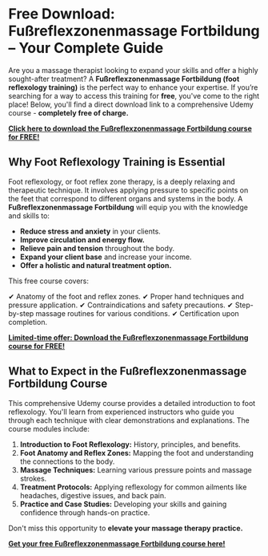 # Free Download: Fußreflexzonenmassage Fortbildung – Your Complete Guide

Are you a massage therapist looking to expand your skills and offer a highly sought-after treatment? A **Fußreflexzonenmassage Fortbildung (foot reflexology training)** is the perfect way to enhance your expertise. If you’re searching for a way to access this training for **free**, you've come to the right place! Below, you'll find a direct download link to a comprehensive Udemy course - **completely free of charge.**

[**Click here to download the Fußreflexzonenmassage Fortbildung course for FREE!**](https://udemywork.com/fussreflexzonenmassage-fortbildung)

## Why Foot Reflexology Training is Essential

Foot reflexology, or foot reflex zone therapy, is a deeply relaxing and therapeutic technique. It involves applying pressure to specific points on the feet that correspond to different organs and systems in the body. A **Fußreflexzonenmassage Fortbildung** will equip you with the knowledge and skills to:

*   **Reduce stress and anxiety** in your clients.
*   **Improve circulation and energy flow.**
*   **Relieve pain and tension** throughout the body.
*   **Expand your client base** and increase your income.
*   **Offer a holistic and natural treatment option.**

This free course covers:

✔ Anatomy of the foot and reflex zones.
✔ Proper hand techniques and pressure application.
✔ Contraindications and safety precautions.
✔ Step-by-step massage routines for various conditions.
✔ Certification upon completion.

[**Limited-time offer: Download the Fußreflexzonenmassage Fortbildung course for FREE!**](https://udemywork.com/fussreflexzonenmassage-fortbildung)

## What to Expect in the Fußreflexzonenmassage Fortbildung Course

This comprehensive Udemy course provides a detailed introduction to foot reflexology. You'll learn from experienced instructors who guide you through each technique with clear demonstrations and explanations. The course modules include:

1.  **Introduction to Foot Reflexology:** History, principles, and benefits.
2.  **Foot Anatomy and Reflex Zones:** Mapping the foot and understanding the connections to the body.
3.  **Massage Techniques:** Learning various pressure points and massage strokes.
4.  **Treatment Protocols:** Applying reflexology for common ailments like headaches, digestive issues, and back pain.
5.  **Practice and Case Studies:** Developing your skills and gaining confidence through hands-on practice.

Don't miss this opportunity to **elevate your massage therapy practice.**

[**Get your free Fußreflexzonenmassage Fortbildung course here!**](https://udemywork.com/fussreflexzonenmassage-fortbildung)
